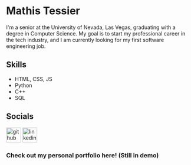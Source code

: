 # Mathis Tessier
I'm a senior at the University of Nevada, Las Vegas, graduating with a degree in Computer Science. My goal is to start my professional career in the tech industry, and I am currently looking for my first software engineering job.

## Skills
* HTML, CSS, JS
* Python 
* C++
* SQL

## Socials

[<img src='https://cdn.jsdelivr.net/npm/simple-icons@3.0.1/icons/github.svg' alt='github' height='40'>](https://github.com/Mtessier809)  [<img src='https://cdn.jsdelivr.net/npm/simple-icons@3.0.1/icons/linkedin.svg' alt='linkedin' height='40'>](https://www.linkedin.com/in/mathis-tessier/)  

### Check out my personal portfolio here! (Still in demo)
